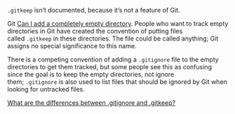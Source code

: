 `.gitkeep` isn’t documented, because it’s not a feature of Git.

Git [Can I add a completely empty directory](https://git.wiki.kernel.org/index.php/Git_FAQ#Can_I_add_empty_directories.3F). People who want to track empty directories in Git have created the convention of putting files called `.gitkeep` in these directories. The file could be called anything; Git assigns no special significance to this name.

There is a competing convention of adding a `.gitignore` file to the empty directories to get them tracked, but some people see this as confusing since the goal is to keep the empty directories, not ignore them; `.gitignore` is also used to list files that should be ignored by Git when looking for untracked files.

[What are the differences between .gitignore and .gitkeep?](https://stackoverflow.com/questions/7229885/what-are-the-differences-between-gitignore-and-gitkeep)
